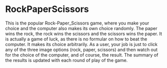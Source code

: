 # RockPaperScissors 
This is the popular Rock-Paper_Scissors game, where you make your choice and the computer also makes its own choice randomly.
The paper wins the rock, the rock wins the scissors and the scissors wins the paper.
It is actually a game of luck, as there is no formular on how to beat the computer. It makes its choice arbitrarily.
As a user, your job is just to click any of the three image options (rock, paper, scissors) and then watch out for the choice of the computer, and of course, the result.
The summary of the results is updated with each round of play of the game.
